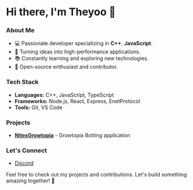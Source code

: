 # Hi there, I'm Theyoo 👋

### About Me
- 💻 Passionate developer specializing in **C++**, **JavaScript**.
- 🌟 Turning ideas into high-performance applications.
- 📚 Constantly learning and exploring new technologies.
- 🚀 Open-source enthusiast and contributor.

### Tech Stack
- **Languages:** C++, JavaScript, TypeScript
- **Frameworks:** Node.js, React, Express, EnetProtocol
- **Tools:** Git, VS Code

### Projects
- **[NitesGrowtopia](#)** - Growtopia Botting application

### Let's Connect
- [Discord](https://discord.gg/DvPMmYKQgc)

Feel free to check out my projects and contributions. Let's build something amazing together! 🚀
